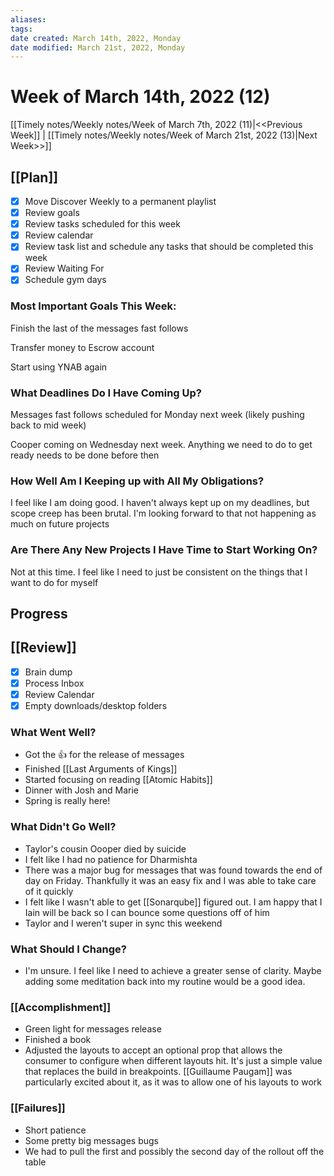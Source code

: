 ```yaml
---
aliases: 
tags: 
date created: March 14th, 2022, Monday
date modified: March 21st, 2022, Monday
---
```


# Week of March 14th, 2022 (12)

[[Timely notes/Weekly notes/Week of March 7th, 2022 (11)|<<Previous Week]] | [[Timely notes/Weekly notes/Week of March 21st, 2022 (13)|Next Week>>]]

## [[Plan]]

- [x] Move Discover Weekly to a permanent playlist
- [x] Review goals
- [x] Review tasks scheduled for this week
- [x] Review calendar
- [x] Review task list and schedule any tasks that should be completed this week
- [x] Review Waiting For
- [x] Schedule gym days

### Most Important Goals This Week:

Finish the last of the messages fast follows

Transfer money to Escrow account

Start using YNAB again

### What Deadlines Do I Have Coming Up?

Messages fast follows scheduled for Monday next week (likely pushing back to mid week)

Cooper coming on Wednesday next week. Anything we need to do to get ready needs to be done before then

### How Well Am I Keeping up with All My Obligations?

I feel like I am doing good. I haven't always kept up on my deadlines, but scope creep has been brutal. I'm looking forward to that not happening as much on future projects

### Are There Any New Projects I Have Time to Start Working On?

Not at this time. I feel like I need to just be consistent on the things that I want to do for myself

## Progress

## [[Review]]

- [x] Brain dump
- [x] Process Inbox
- [x] Review Calendar
- [x] Empty downloads/desktop folders

### What Went Well?

- Got the 👍 for the release of messages
- Finished [[Last Arguments of Kings]]
- Started focusing on reading [[Atomic Habits]]
- Dinner with Josh and Marie
- Spring is really here!

### What Didn't Go Well?

- Taylor's cousin Oooper died by suicide
- I felt like I had no patience for Dharmishta
- There was a major bug for messages that was found towards the end of day on Friday. Thankfully it was an easy fix and I was able to take care of it quickly
- I felt like I wasn't able to get [[Sonarqube]] figured out. I am happy that I Iain will be back so I can bounce some questions off of him
- Taylor and I weren't super in sync this weekend

### What Should I Change?

- I'm unsure. I feel like I need to achieve a greater sense of clarity. Maybe adding some meditation back into my routine would be a good idea.

### [[Accomplishment]]

- Green light for messages release
- Finished a book
- Adjusted the layouts to accept an optional prop that allows the consumer to configure when different layouts hit. It's just a simple value that replaces the build in breakpoints. [[Guillaume Paugam]] was particularly excited about it, as it was to allow one of his layouts to work

### [[Failures]]

- Short patience
- Some pretty big messages bugs
- We had to pull the first and possibly the second day of the rollout off the table
